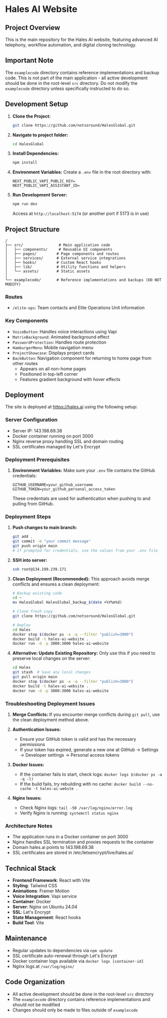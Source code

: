 # Hales AI Website

## Project Overview
This is the main repository for the Hales AI website, featuring advanced AI telephony, workflow automation, and digital cloning technology.

## Important Note
The `examplecode` directory contains reference implementations and backup code. This is not part of the main application - all active development should be done in the root-level `src` directory. Do not modify the `examplecode` directory unless specifically instructed to do so.

## Development Setup

1. **Clone the Project:**
   ```bash
   git clone https://github.com/notsoround/HalesGlobal.git
   ```

2. **Navigate to project folder:**
   ```bash
   cd HalesGlobal
   ```

3. **Install Dependencies:**
   ```bash
   npm install
   ```

4. **Environment Variables:**
   Create a `.env` file in the root directory with:
   ```
   NEXT_PUBLIC_VAPI_PUBLIC_KEY=
   NEXT_PUBLIC_VAPI_ASSISTANT_ID=
   ```

5. **Run Development Server:**
   ```bash
   npm run dev
   ```
   Access at `http://localhost:5174` (or another port if 5173 is in use)

## Project Structure

```
/
├── src/                # Main application code
│   ├── components/     # Reusable UI components
│   ├── pages/         # Page components and routes
│   ├── services/      # External service integrations
│   ├── hooks/         # Custom React hooks
│   ├── lib/           # Utility functions and helpers
│   └── assets/        # Static assets
│
└── examplecode/       # Reference implementations and backups (DO NOT MODIFY)
```

### Routes
- `/elite-ops`: Team contacts and Elite Operations Unit information

### Key Components
- `VoiceButton`: Handles voice interactions using Vapi
- `MatrixBackground`: Animated background effect
- `PasswordProtection`: Handles route protection
- `HamburgerMenu`: Mobile navigation menu
- `ProjectShowcase`: Displays project cards
- `BackButton`: Navigation component for returning to home page from other routes
  - Appears on all non-home pages
  - Positioned in top-left corner
  - Features gradient background with hover effects

## Deployment

The site is deployed at https://hales.ai using the following setup:

### Server Configuration
- Server IP: 143.198.69.38
- Docker container running on port 3000
- Nginx reverse proxy handling SSL and domain routing
- SSL certificates managed by Let's Encrypt

### Deployment Prerequisites
1. **Environment Variables:**
   Make sure your `.env` file contains the GitHub credentials:
   ```
   GITHUB_USERNAME=your_github_username
   GITHUB_TOKEN=your_github_personal_access_token
   ```
   These credentials are used for authentication when pushing to and pulling from GitHub.

### Deployment Steps

1. **Push changes to main branch:**
   ```bash
   git add .
   git commit -m "your commit message"
   git push origin main
   # If prompted for credentials, use the values from your .env file
   ```

2. **SSH into server:**
   ```bash
   ssh root@134.199.239.171


   ```

3. **Clean Deployment (Recommended):**
   This approach avoids merge conflicts and ensures a clean deployment:
   ```bash
   # Backup existing code
   cd ~
   mv HalesGlobal HalesGlobal_backup_$(date +%Y%m%d)
   
   # Clone fresh copy
   git clone https://github.com/notsoround/HalesGlobal.git
   
   # Deploy
   cd Hales
   docker stop $(docker ps -a -q --filter "publish=3000")
   docker build -t hales-ai-website .
   docker run -d -p 3000:3000 hales-ai-website
   ```

4. **Alternative: Update Existing Repository:**
   Only use this if you need to preserve local changes on the server:
   ```bash
   cd Hales
   git stash  # Save any local changes
   git pull origin main
   docker stop $(docker ps -a -q --filter "publish=3000")
   docker build -t hales-ai-website .
   docker run -d -p 3000:3000 hales-ai-website
   ```

### Troubleshooting Deployment Issues

1. **Merge Conflicts:**
   If you encounter merge conflicts during `git pull`, use the clean deployment method above.

2. **Authentication Issues:**
   - Ensure your GitHub token is valid and has the necessary permissions
   - If your token has expired, generate a new one at GitHub → Settings → Developer settings → Personal access tokens

3. **Docker Issues:**
   - If the container fails to start, check logs: `docker logs $(docker ps -a -q -l)`
   - If the build fails, try rebuilding with no cache: `docker build --no-cache -t hales-ai-webste .`

4. **Nginx Issues:**
   - Check Nginx logs: `tail -50 /var/log/nginx/error.log`
   - Verify Nginx is running: `systemctl status nginx`

### Architecture Notes
- The application runs in a Docker container on port 3000
- Nginx handles SSL termination and proxies requests to the container
- Domain hales.ai points to 143.198.69.38
- SSL certificates are stored in /etc/letsencrypt/live/hales.ai/


## Technical Stack
- **Frontend Framework**: React with Vite
- **Styling**: Tailwind CSS
- **Animations**: Framer Motion
- **Voice Integration**: Vapi service
- **Container**: Docker
- **Server**: Nginx on Ubuntu 24.04
- **SSL**: Let's Encrypt
- **State Management**: React hooks
- **Build Tool**: Vite

## Maintenance
- Regular updates to dependencies via `npm update`
- SSL certificate auto-renewal through Let's Encrypt
- Docker container logs available via `docker logs [container-id]`
- Nginx logs at `/var/log/nginx/`

## Code Organization
- All active development should be done in the root-level `src` directory
- The `examplecode` directory contains reference implementations and should not be modified
- Changes should only be made to files outside of `examplecode`
